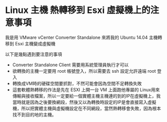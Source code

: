 Linux 主機 熱轉移到 Esxi 虛擬機上的注意事項
====


我是用 VMware vCenter Converter Standalone 來將我的 Ubuntu 14.04 主機轉移到 Esxi 主機變成虛擬機

以下是幾點遇到要注意的事項

*	Converter Standalone Client 需要用系統管理員執行才可以
* 	欲轉換的主機一定要用 root 帳號登入，所以需要去 ssh 設定允許遠端 root 登入
*  轉換成VM時的硬碟空間要抓對，不然可能會因為空間不足轉換失敗
*  這套軟體熱轉移的作法是先在 ESXI 上開一台 VM 上面跑他專屬的 Linux用來傳輸與接收檔案，所以一定要給一個實體主機主機連的到的IP在虛擬機上，我當時就是因為之後要換網段，然後又以為轉換時設定的IP是會直接寫入虛擬機，所以把實體主機與虛擬機設定在不同網段，當然熱轉移會失敗，因為根本找不到目的地的主機。


